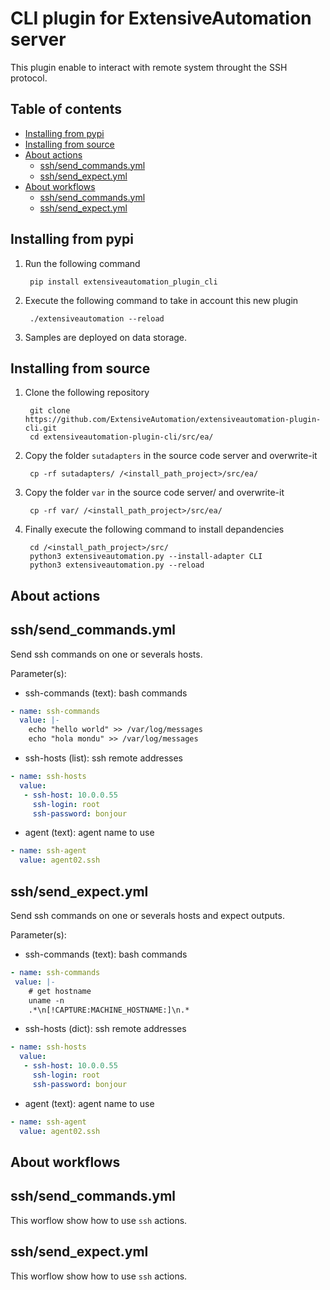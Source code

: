 # CLI plugin for ExtensiveAutomation server

This plugin enable to interact with remote system throught the SSH protocol.

## Table of contents
* [Installing from pypi](#installing-from-pypi)
* [Installing from source](#installing-from-source)
* [About actions](#about-actions)
    * [ssh/send_commands.yml](#sshsend_commandsyml)
    * [ssh/send_expect.yml](#sshsend_expectyml)
* [About workflows](#about-workflows) 
    * [ssh/send_commands.yml](#sshsend_commandsyml)
    * [ssh/send_expect.yml](#sshsend_expectyml)
    
## Installing from pypi

1. Run the following command

        pip install extensiveautomation_plugin_cli

2. Execute the following command to take in account this new plugin

        ./extensiveautomation --reload
        
3. Samples are deployed on data storage.

## Installing from source

1. Clone the following repository 

        git clone https://github.com/ExtensiveAutomation/extensiveautomation-plugin-cli.git
        cd extensiveautomation-plugin-cli/src/ea/
        
2. Copy the folder `sutadapters` in the source code server and overwrite-it

        cp -rf sutadapters/ /<install_path_project>/src/ea/
        
3. Copy the folder `var` in the source code server/ and overwrite-it

        cp -rf var/ /<install_path_project>/src/ea/

4. Finally execute the following command to install depandencies

        cd /<install_path_project>/src/
        python3 extensiveautomation.py --install-adapter CLI
        python3 extensiveautomation.py --reload
        
## About actions

## ssh/send_commands.yml

Send ssh commands on one or severals hosts.

Parameter(s):
- ssh-commands (text): bash commands

```yaml
- name: ssh-commands
  value: |-
    echo "hello world" >> /var/log/messages
    echo "hola mondu" >> /var/log/messages
```
 
- ssh-hosts (list): ssh remote addresses

```yaml
- name: ssh-hosts
  value:
   - ssh-host: 10.0.0.55
     ssh-login: root
     ssh-password: bonjour
```

- agent (text): agent name to use

```yaml
- name: ssh-agent
  value: agent02.ssh
```

## ssh/send_expect.yml

Send ssh commands on one or severals hosts and expect outputs.

Parameter(s):
- ssh-commands (text): bash commands

```yaml
- name: ssh-commands
 value: |-
    # get hostname
    uname -n
    .*\n[!CAPTURE:MACHINE_HOSTNAME:]\n.*
```
   
- ssh-hosts (dict): ssh remote addresses

```yaml
- name: ssh-hosts
  value:
   - ssh-host: 10.0.0.55
     ssh-login: root
     ssh-password: bonjour
```

- agent (text): agent name to use

```yaml
- name: ssh-agent
  value: agent02.ssh
```

## About workflows

## ssh/send_commands.yml

This worflow show how to use `ssh` actions.

## ssh/send_expect.yml

This worflow show how to use `ssh` actions.
